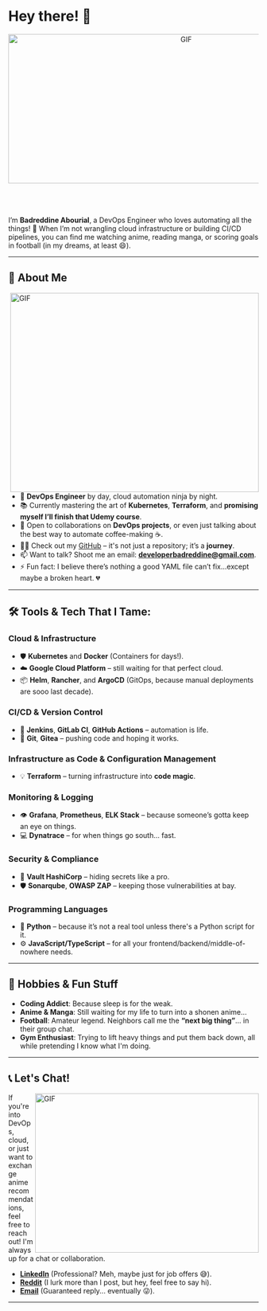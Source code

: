 # Hey there! 👋

<div align="center">
<img height="300" width="700" alt="GIF" align="center" src="https://github.com/Xx-Ashutosh-xX/Xx-Ashutosh-xX/blob/master/assets/208593.gif">
</div>

</br>
</br>
</br>

I’m **Badreddine Abourial**, a DevOps Engineer who loves automating all the things! 🚀 When I’m not wrangling cloud infrastructure or building CI/CD pipelines, you can find me watching anime, reading manga, or scoring goals in football (in my dreams, at least 😄).

---

## 🌟 About Me

<img height="400" width="500" alt="GIF" align="right" src="https://c.tenor.com/J-WqNV4NKXEAAAAM/anime-luffy.gif">

- 💼 **DevOps Engineer** by day, cloud automation ninja by night.  
- 📚 Currently mastering the art of **Kubernetes**, **Terraform**, and **promising myself I’ll finish that Udemy course**.  
- 🤝 Open to collaborations on **DevOps projects**, or even just talking about the best way to automate coffee-making ☕.  
- 🧑‍💻 Check out my [GitHub](https://github.com/Badreddine-Ab) – it's not just a repository; it’s a **journey**.  
- 📫 Want to talk? Shoot me an email: **developerbadreddine@gmail.com**.  
- ⚡ Fun fact: I believe there’s nothing a good YAML file can’t fix...except maybe a broken heart. 💔

---

## 🛠️ Tools & Tech That I Tame:

### **Cloud & Infrastructure**
- 🛡️ **Kubernetes** and **Docker** (Containers for days!).  
- ☁️ **Google Cloud Platform** – still waiting for that perfect cloud.  
- 📦 **Helm**, **Rancher**, and **ArgoCD** (GitOps, because manual deployments are sooo last decade).  

### **CI/CD & Version Control**
- 🚀 **Jenkins**, **GitLab CI**, **GitHub Actions** – automation is life.  
- 🔧 **Git**, **Gitea** – pushing code and hoping it works.

### **Infrastructure as Code & Configuration Management**
- 💡 **Terraform** – turning infrastructure into **code magic**.  

### **Monitoring & Logging**
- 👁️ **Grafana**, **Prometheus**, **ELK Stack** – because someone’s gotta keep an eye on things.  
- 💻 **Dynatrace** – for when things go south... fast.

### **Security & Compliance**
- 🔐 **Vault HashiCorp** – hiding secrets like a pro.  
- 🛡️ **Sonarqube**, **OWASP ZAP** – keeping those vulnerabilities at bay.

### **Programming Languages**
- 🐍 **Python** – because it’s not a real tool unless there's a Python script for it.  
- ⚙️ **JavaScript/TypeScript** – for all your frontend/backend/middle-of-nowhere needs.

---

## 🎉 Hobbies & Fun Stuff

- **Coding Addict**: Because sleep is for the weak.  
- **Anime & Manga**: Still waiting for my life to turn into a shonen anime...  
- **Football**: Amateur legend. Neighbors call me the **“next big thing”**... in their group chat.  
- **Gym Enthusiast**: Trying to lift heavy things and put them back down, all while pretending I know what I'm doing.

---

## 📞 Let's Chat!

<img height="320" width="450" align="right" alt="GIF" src="https://media2.giphy.com/media/LSFXlAmuWhf6KN49FG/200w.gif?cid=82a1493bfrtdiwwai0t22rhm0z1tf0kk6fv5v4c0f76c086t&rid=200w.gif&ct=g">

If you're into DevOps, cloud, or just want to exchange anime recommendations, feel free to reach out! I'm always up for a chat or collaboration.

- **[LinkedIn](https://www.linkedin.com/in/badreddine-abourial-ba0150178/)** (Professional? Meh, maybe just for job offers 😅).  
- **[Reddit](https://www.reddit.com/user/BadrSatan)** (I lurk more than I post, but hey, feel free to say hi).  
- **[Email](mailto:developerbadreddine@gmail.com)** (Guaranteed reply... eventually 😜).

---
